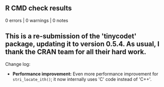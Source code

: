 ## R CMD check results

0 errors | 0 warnings | 0 notes

## This is a re-submission of the 'tinycodet' package, updating it to version 0.5.4. As usual, I thank the CRAN team for all their hard work.


Change log:

* **Performance improvement:** Even more performance improvement for `stri_locate_ith()`; it now internally uses 'C' code instead of 'C++'.